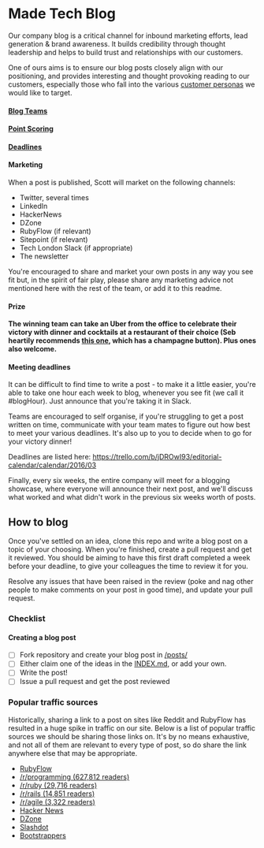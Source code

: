 # Made Tech Blog

Our company blog is a critical channel for inbound marketing efforts, lead generation & brand awareness. It builds credibility through thought leadership and helps to build trust and relationships with our customers.

One of ours aims is to ensure our blog posts closely align with our positioning, and provides interesting and thought provoking reading to our customers, especially those who fall into the various [customer personas](https://docs.google.com/a/maine-associates.com/document/d/1S0VF2oMMGqyHByisSmGDMGpZgTUcuh-38J9rg6GpcEQ/edit?usp=sharing) we would like to target.

#### [Blog Teams](house_points.md#season-3-teams)

#### [Point Scoring](house_points.md#points-per-post)

#### [Deadlines](deadlines.md)

#### Marketing
When a post is published, Scott will market on the following channels:

- Twitter, several times
- LinkedIn
- HackerNews
- DZone
- RubyFlow (if relevant)
- Sitepoint (if relevant)
- Tech London Slack (if appropriate)
- The newsletter

You're encouraged to share and market your own posts in any way you see fit but, in the spirit of fair play, please share any marketing advice not mentioned here with the rest of the team, or add it to this readme.

#### Prize

**The winning team can take an Uber from the office to celebrate their victory with dinner and cocktails at a restaurant of their choice (Seb heartily recommends [this one](http://www.bobbobricard.com/), which has a champagne button). Plus ones also welcome.**

#### Meeting deadlines

It can be difficult to find time to write a post - to make it a little easier, you're able to take one hour each week to blog, whenever you see fit (we call it #blogHour). Just announce that you're taking it in Slack.

Teams are encouraged to self organise, if you're struggling to get a post written on time, communicate with your team mates to figure out how best to meet your various deadlines. It's also up to you to decide when to go for your victory dinner!

Deadlines are listed here: https://trello.com/b/jDROwI93/editorial-calendar/calendar/2016/03

Finally, every six weeks, the entire company will meet for a blogging showcase, where everyone will announce their next post, and we'll discuss what worked and what didn't work in the previous six weeks worth of posts.

## How to blog

Once you've settled on an idea, clone this repo and write a blog post on a topic of your choosing. When you're finished, create a pull request and get it reviewed. You should be aiming to have this first draft completed a week before your deadline, to give your colleagues the time to review it for you.

Resolve any issues that have been raised in the review (poke and nag other people to make comments on your post in good time), and update your pull request.

### Checklist

#### Creating a blog post

 - [ ] Fork repository and create your blog post in [/posts/](/posts/)
 - [ ] Either claim one of the ideas in the [INDEX.md](INDEX.md), or add your own.
 - [ ] Write the post!
 - [ ] Issue a pull request and get the post reviewed

### Popular traffic sources

Historically, sharing a link to a post on sites like Reddit and RubyFlow has resulted in a huge spike in traffic on our site. Below is a list of popular traffic sources we should be sharing those links on. It's by no means exhaustive, and not all of them are relevant to every type of post, so do share the link anywhere else that may be appropriate.

- [RubyFlow](http://www.rubyflow.com)
- [/r/programming (627,812 readers)](http://www.reddit.com/r/programming)
- [/r/ruby (29,716 readers)](http://www.reddit.com/r/ruby)
- [/r/rails (14,851 readers)](http://www.reddit.com/r/rails)
- [/r/agile (3,322 readers)](http://www.reddit.com/r/agile)
- [Hacker News](https://news.ycombinator.com/submit)
- [DZone](https://dzone.com/links)
- [Slashdot](http://developers.slashdot.org/)
- [Bootstrappers](http://www.bootstrappers.io/)
